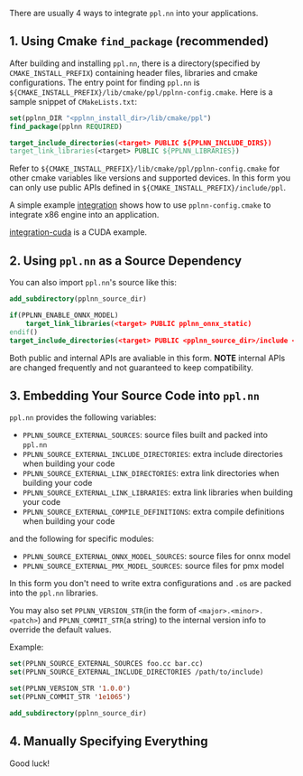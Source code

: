 There are usually 4 ways to integrate `ppl.nn` into your applications.

## 1. Using Cmake `find_package` (recommended)

After building and installing `ppl.nn`, there is a directory(specified by `CMAKE_INSTALL_PREFIX`) containing header files, libraries and cmake configurations. The entry point for finding `ppl.nn` is `${CMAKE_INSTALL_PREFIX}/lib/cmake/ppl/pplnn-config.cmake`. Here is a sample snippet of `CMakeLists.txt`:

```cmake
set(pplnn_DIR "<pplnn_install_dir>/lib/cmake/ppl")
find_package(pplnn REQUIRED)

target_include_directories(<target> PUBLIC ${PPLNN_INCLUDE_DIRS})
target_link_libraries(<target> PUBLIC ${PPLNN_LIBRARIES})
```

Refer to `${CMAKE_INSTALL_PREFIX}/lib/cmake/ppl/pplnn-config.cmake` for other cmake variables like versions and supported devices. In this form you can only use public APIs defined in `${CMAKE_INSTALL_PREFIX}/include/ppl`.

A simple example [integration](../../samples/cpp/integration) shows how to use `pplnn-config.cmake` to integrate x86 engine into an application.

[integration-cuda](../../samples/cpp/integration-cuda) is a CUDA example.

## 2. Using `ppl.nn` as a Source Dependency

You can also import `ppl.nn`'s source like this:

```cmake
add_subdirectory(pplnn_source_dir)

if(PPLNN_ENABLE_ONNX_MODEL)
    target_link_libraries(<target> PUBLIC pplnn_onnx_static)
endif()
target_include_directories(<target> PUBLIC <pplnn_source_dir>/include <pplnn_source_dir>/src)
```

Both public and internal APIs are avaliable in this form. **NOTE** internal APIs are changed frequently and not guaranteed to keep compatibility.

## 3. Embedding Your Source Code into `ppl.nn`

`ppl.nn` provides the following variables:

* `PPLNN_SOURCE_EXTERNAL_SOURCES`: source files built and packed into `ppl.nn`
* `PPLNN_SOURCE_EXTERNAL_INCLUDE_DIRECTORIES`: extra include directories when building your code
* `PPLNN_SOURCE_EXTERNAL_LINK_DIRECTORIES`: extra link directories when building your code
* `PPLNN_SOURCE_EXTERNAL_LINK_LIBRARIES`: extra link libraries when building your code
* `PPLNN_SOURCE_EXTERNAL_COMPILE_DEFINITIONS`: extra compile definitions when building your code

and the following for specific modules:

* `PPLNN_SOURCE_EXTERNAL_ONNX_MODEL_SOURCES`: source files for onnx model
* `PPLNN_SOURCE_EXTERNAL_PMX_MODEL_SOURCES`: source files for pmx model

In this form you don't need to write extra configurations and `.o`s are packed into the `ppl.nn` libraries.

You may also set `PPLNN_VERSION_STR`(in the form of `<major>.<minor>.<patch>`) and `PPLNN_COMMIT_STR`(a string) to the internal version info to override the default values.

Example:

```cmake
set(PPLNN_SOURCE_EXTERNAL_SOURCES foo.cc bar.cc)
set(PPLNN_SOURCE_EXTERNAL_INCLUDE_DIRECTORIES /path/to/include)

set(PPLNN_VERSION_STR '1.0.0')
set(PPLNN_COMMIT_STR '1e1065')

add_subdirectory(pplnn_source_dir)
```

## 4. Manually Specifying Everything

Good luck!

